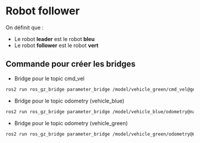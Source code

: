 # Robot follower

On définit que :
* Le robot **leader** est le robot **bleu**
* Le robot **follower** est le robot **vert**


## Commande pour créer les bridges

* Bridge pour le topic cmd_vel
```bash
ros2 run ros_gz_bridge parameter_bridge /model/vehicle_green/cmd_vel@geometry_msgs/msg/Twist@gz.msgs.Twist
```

* Bridge pour le topic odometry (vehicle_blue)
```bash
ros2 run ros_gz_bridge parameter_bridge /model/vehicle_blue/odometry@nav_msgs/msg/Odometry@gz.msgs.Odometry
```

* Bridge pour le topic odometry (vehicle_green)
```bash
ros2 run ros_gz_bridge parameter_bridge /model/vehicle_green/odometry@nav_msgs/msg/Odometry@gz.msgs.Odometry
```